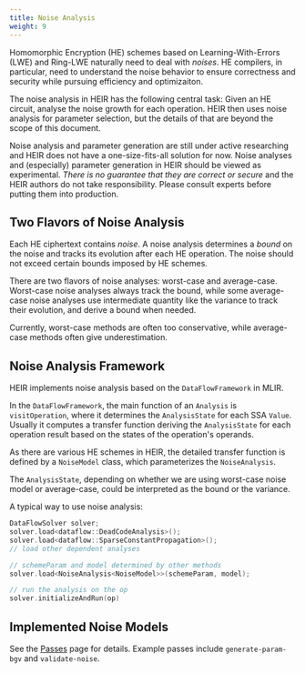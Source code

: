 ```yaml
---
title: Noise Analysis
weight: 9
---
```


Homomorphic Encryption (HE) schemes based on Learning-With-Errors (LWE) and
Ring-LWE naturally need to deal with *noises*. HE compilers, in particular, need
to understand the noise behavior to ensure correctness and security while
pursuing efficiency and optimizaiton.

The noise analysis in HEIR has the following central task: Given an HE circuit,
analyse the noise growth for each operation. HEIR then uses noise analysis for
parameter selection, but the details of that are beyond the scope of this
document.

Noise analysis and parameter generation are still under active researching and
HEIR does not have a one-size-fits-all solution for now. Noise analyses and
(especially) parameter generation in HEIR should be viewed as experimental.
*There is no guarantee that they are correct or secure* and the HEIR authors do
not take responsibility. Please consult experts before putting them into
production.

## Two Flavors of Noise Analysis

Each HE ciphertext contains *noise*. A noise analysis determines a *bound* on
the noise and tracks its evolution after each HE operation. The noise should not
exceed certain bounds imposed by HE schemes.

There are two flavors of noise analyses: worst-case and average-case. Worst-case
noise analyses always track the bound, while some average-case noise analyses
use intermediate quantity like the variance to track their evolution, and derive
a bound when needed.

Currently, worst-case methods are often too conservative, while average-case
methods often give underestimation.

## Noise Analysis Framework

HEIR implements noise analysis based on the `DataFlowFramework` in MLIR.

In the `DataFlowFramework`, the main function of an `Analysis` is
`visitOperation`, where it determines the `AnalysisState` for each SSA `Value`.
Usually it computes a transfer function deriving the `AnalysisState` for each
operation result based on the states of the operation's operands.

As there are various HE schemes in HEIR, the detailed transfer function is
defined by a `NoiseModel` class, which parameterizes the `NoiseAnalysis`.

The `AnalysisState`, depending on whether we are using worst-case noise model or
average-case, could be interpreted as the bound or the variance.

A typical way to use noise analysis:

```cpp
DataFlowSolver solver;
solver.load<dataflow::DeadCodeAnalysis>();
solver.load<dataflow::SparseConstantPropagation>();
// load other dependent analyses

// schemeParam and model determined by other methods
solver.load<NoiseAnalysis<NoiseModel>>(schemeParam, model);

// run the analysis on the op
solver.initializeAndRun(op)
```

## Implemented Noise Models

See the [Passes](/docs/passes) page for details. Example passes include
`generate-param-bgv` and `validate-noise`.
